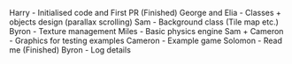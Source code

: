 Harry - Initialised code and First PR (Finished)
George and Elia - Classes + objects design (parallax scrolling) 
Sam - Background class (Tile map etc.) 
Byron - Texture management 
Miles - Basic physics engine 
Sam + Cameron - Graphics for testing examples
Cameron - Example game 
Solomon - Read me (Finished)
Byron - Log details
